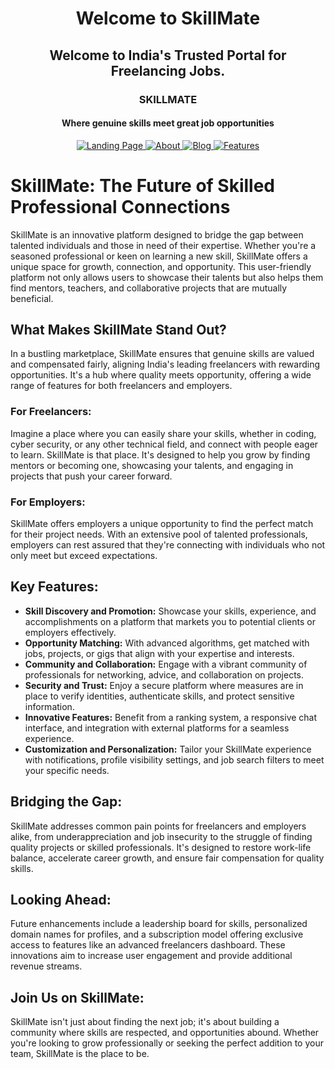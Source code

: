 <h1 align="center">Welcome to SkillMate</h1>

<h2 align="center">Welcome to India's Trusted Portal for Freelancing Jobs.</h2>

<h3 align="center">SKILLMATE</h3>
<h4 align="center">Where genuine skills meet great job opportunities</h4>


<p align="center">
  <a href="1.LandingPage.md">
    <img src="https://img.shields.io/static/v1?label=&message=Landing%20Page&color=blueviolet&style=for-the-badge" alt="Landing Page">
  </a>
  <a href="2.About.md">
    <img src="https://img.shields.io/static/v1?label=&message=About&color=blueviolet&style=for-the-badge" alt="About">
  </a>
  <a href="3.Blog.md">
    <img src="https://img.shields.io/static/v1?label=&message=Blog&color=blueviolet&style=for-the-badge" alt="Blog">
  </a>
  <a href="4.Features.md">
    <img src="https://img.shields.io/static/v1?label=&message=Features&color=blueviolet&style=for-the-badge" alt="Features">
  </a>
</p>


# SkillMate: The Future of Skilled Professional Connections

SkillMate is an innovative platform designed to bridge the gap between talented individuals and those in need of their expertise. Whether you're a seasoned professional or keen on learning a new skill, SkillMate offers a unique space for growth, connection, and opportunity. This user-friendly platform not only allows users to showcase their talents but also helps them find mentors, teachers, and collaborative projects that are mutually beneficial.

## What Makes SkillMate Stand Out?

In a bustling marketplace, SkillMate ensures that genuine skills are valued and compensated fairly, aligning India's leading freelancers with rewarding opportunities. It's a hub where quality meets opportunity, offering a wide range of features for both freelancers and employers.

### For Freelancers:
Imagine a place where you can easily share your skills, whether in coding, cyber security, or any other technical field, and connect with people eager to learn. SkillMate is that place. It's designed to help you grow by finding mentors or becoming one, showcasing your talents, and engaging in projects that push your career forward.

### For Employers:
SkillMate offers employers a unique opportunity to find the perfect match for their project needs. With an extensive pool of talented professionals, employers can rest assured that they're connecting with individuals who not only meet but exceed expectations.

## Key Features:

- **Skill Discovery and Promotion:** Showcase your skills, experience, and accomplishments on a platform that markets you to potential clients or employers effectively.
- **Opportunity Matching:** With advanced algorithms, get matched with jobs, projects, or gigs that align with your expertise and interests.
- **Community and Collaboration:** Engage with a vibrant community of professionals for networking, advice, and collaboration on projects.
- **Security and Trust:** Enjoy a secure platform where measures are in place to verify identities, authenticate skills, and protect sensitive information.
- **Innovative Features:** Benefit from a ranking system, a responsive chat interface, and integration with external platforms for a seamless experience.
- **Customization and Personalization:** Tailor your SkillMate experience with notifications, profile visibility settings, and job search filters to meet your specific needs.

## Bridging the Gap:

SkillMate addresses common pain points for freelancers and employers alike, from underappreciation and job insecurity to the struggle of finding quality projects or skilled professionals. It's designed to restore work-life balance, accelerate career growth, and ensure fair compensation for quality skills.

## Looking Ahead:

Future enhancements include a leadership board for skills, personalized domain names for profiles, and a subscription model offering exclusive access to features like an advanced freelancers dashboard. These innovations aim to increase user engagement and provide additional revenue streams.

## Join Us on SkillMate:

SkillMate isn't just about finding the next job; it's about building a community where skills are respected, and opportunities abound. Whether you're looking to grow professionally or seeking the perfect addition to your team, SkillMate is the place to be.


